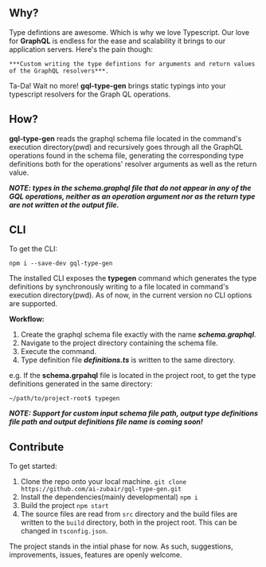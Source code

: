 ## Why?
Type defintions are awesome. Which is why we love Typescript. Our love for **GraphQL** is endless for the ease and scalability it brings to our application servers. Here's the pain though:  

`***Custom writing the type defintions for arguments and return values of the GraphQL resolvers***.`

Ta-Da! Wait no more! **gql-type-gen** brings static typings into your typescript resolvers for the Graph QL operations.

## How?
**gql-type-gen** reads the graphql schema file located in the command's execution directory(pwd) and recursively goes through all the GraphQL operations found in the schema file, generating the corresponding type definitions both for the operations' resolver arguments as well as the return value. 

***NOTE: types in the schema.graphql file that do not appear in any of the GQL operations, neither as an operation argument nor as the return type are not written ot the output file.***

## CLI
To get the CLI:

```
npm i --save-dev gql-type-gen
```

The installed CLI exposes the **typegen** command which generates the type definitions by synchronously writing to a file located in command's execution directory(pwd). As of now, in the current version no CLI options are supported. 

**Workflow:**
1. Create the graphql schema file exactly with the name ***schema.graphql***.
2. Navigate to the project directory containing the schema file.
3. Execute the command.
4. Type definition file  ***definitions.ts*** is written to the same directory.

e.g. If the **schema.grpahql** file is located in the project root, to get the type definitions generated in the same directory: 

```
~/path/to/project-root$ typegen
```

***NOTE: Support for custom input schema file path, output type definitions file path and output definitions file name is coming soon!***

## Contribute

To get started:
1. Clone the repo onto your local machine. `git clone https://github.com/ai-zubair/gql-type-gen.git`
2. Install the dependencies(mainly developmental) `npm i` 
3. Build the project `npm start`
4. The source files are read from `src` directory and the build files are written to the `build` directory, both in the project root. This can be changed in `tsconfig.json`.

The project stands in the intial phase for now. As such, suggestions, improvements, issues, features are openly welcome.